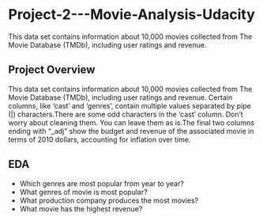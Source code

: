 # Project-2---Movie-Analysis-Udacity
This data set contains information about 10,000 movies collected from The Movie Database (TMDb), including user ratings and revenue.


## Project Overview
This data set contains information about 10,000 movies collected from The Movie Database (TMDb), including user ratings and revenue. Certain columns, like ‘cast’ and ‘genres’, contain multiple values separated by pipe (|) characters.There are some odd characters in the ‘cast’ column. Don’t worry about cleaning them. You can leave them as is.The final two columns ending with “_adj” show the budget and revenue of the associated movie in terms of 2010 dollars, accounting for inflation over time.

## EDA
- Which genres are most popular from year to year?
- What genres of movie is most popular?
- What production company produces the most movies?
- What movie has the highest revenue?
